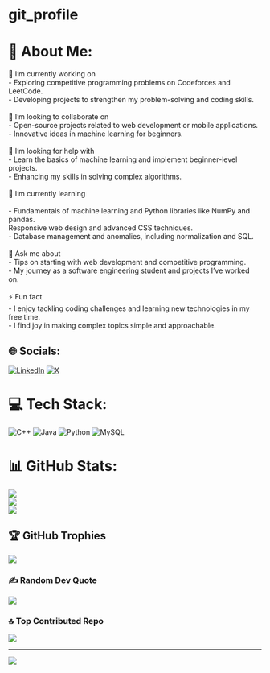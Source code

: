 # git_profile
# 💫 About Me:
🔭 I’m currently working on<br>    - Exploring competitive programming problems on Codeforces and LeetCode.<br>    - Developing projects to strengthen my problem-solving and coding skills.<br><br>👯 I’m looking to collaborate on<br>   - Open-source projects related to web development or mobile applications.<br>   - Innovative ideas in machine learning for beginners.<br><br>🤝 I’m looking for help with<br>   - Learn the basics of machine learning and implement beginner-level projects.<br>   - Enhancing my skills in solving complex algorithms.<br><br>🌱 I’m currently learning<br><br>    - Fundamentals of machine learning and Python libraries like NumPy and pandas.<br>       Responsive web design and advanced CSS techniques.<br>    - Database management and anomalies, including normalization and SQL.<br><br>💬 Ask me about<br>   - Tips on starting with web development and competitive programming.<br>   - My journey as a software engineering student and projects I’ve worked on.<br><br>⚡ Fun fact<br>   - I enjoy tackling coding challenges and learning new technologies in my free time.<br>   - I find joy in making complex topics simple and approachable.


## 🌐 Socials:
[![LinkedIn](https://img.shields.io/badge/LinkedIn-%230077B5.svg?logo=linkedin&logoColor=white)](https://linkedin.com/in/ezra-leye) [![X](https://img.shields.io/badge/X-black.svg?logo=X&logoColor=white)](https://x.com/Ezra_Leye) 

# 💻 Tech Stack:
![C++](https://img.shields.io/badge/c++-%2300599C.svg?style=for-the-badge&logo=c%2B%2B&logoColor=white) ![Java](https://img.shields.io/badge/java-%23ED8B00.svg?style=for-the-badge&logo=openjdk&logoColor=white) ![Python](https://img.shields.io/badge/python-3670A0?style=for-the-badge&logo=python&logoColor=ffdd54) ![MySQL](https://img.shields.io/badge/mysql-4479A1.svg?style=for-the-badge&logo=mysql&logoColor=white)
# 📊 GitHub Stats:
![](https://github-readme-stats.vercel.app/api?username=Ezra-21&theme=radical&hide_border=false&include_all_commits=false&count_private=false)<br/>
![](https://github-readme-streak-stats.herokuapp.com/?user=Ezra-21&theme=radical&hide_border=false)<br/>
![](https://github-readme-stats.vercel.app/api/top-langs/?username=Ezra-21&theme=radical&hide_border=false&include_all_commits=false&count_private=false&layout=compact)

## 🏆 GitHub Trophies
![](https://github-profile-trophy.vercel.app/?username=Ezra-21&theme=radical&no-frame=false&no-bg=true&margin-w=4)

### ✍️ Random Dev Quote
![](https://quotes-github-readme.vercel.app/api?type=horizontal&theme=radical)

### 🔝 Top Contributed Repo
![](https://github-contributor-stats.vercel.app/api?username=Ezra-21&limit=5&theme=radical&combine_all_yearly_contributions=true)

---
[![](https://visitcount.itsvg.in/api?id=Ezra-21&icon=0&color=0)](https://visitcount.itsvg.in)

<!-- Proudly created with GPRM ( https://gprm.itsvg.in ) -->

